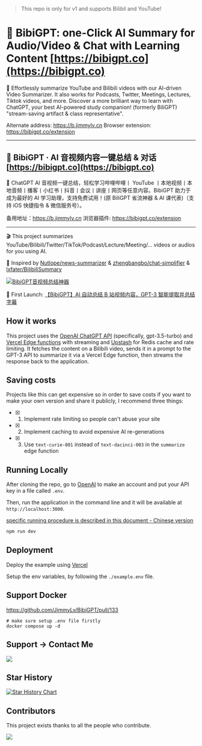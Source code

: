 > This repo is only for v1 and supports Bilibil and YouTube!

# 🤖 BibiGPT: one-Click AI Summary for Audio/Video & Chat with Learning Content [https://bibigpt.co](https://bibigpt.co)

🎉 Effortlessly summarize YouTube and Bilibili videos with our AI-driven Video Summarizer. It also works for Podcasts, Twitter, Meetings, Lectures, Tiktok videos, and more. Discover a more brilliant way to learn with ChatGPT, your best AI-powered study companion! (formerly BiliGPT) "stream-saving artifact & class representative".

Alternate address: https://b.jimmylv.cn
Browser extension: https://bibigpt.co/extension

---

## 🤖 BibiGPT · AI 音视频内容一键总结 & 对话 [https://bibigpt.co](https://bibigpt.co)

🎉 ChatGPT AI 音视频一键总结，轻松学习哔哩哔哩丨 YouTube 丨本地视频丨本地音频丨播客丨小红书丨抖音丨会议丨讲座丨网页等任意内容。BibiGPT 助力于成为最好的 AI 学习助理，支持免费试用！(原 BiliGPT 省流神器 & AI 课代表)（支持 iOS 快捷指令 & 微信服务号）。

备用地址：https://b.jimmylv.cn
浏览器插件: https://bibigpt.co/extension

---

🎬 This project summarizes YouTube/Bilibili/Twitter/TikTok/Podcast/Lecture/Meeting/... videos or audios for you using AI.

🤯 Inspired by [Nutlope/news-summarizer](https://github.com/Nutlope/news-summarizer) & [zhengbangbo/chat-simplifier](https://github.com/zhengbangbo/chat-simplifier/) & [lxfater/BilibiliSummary](https://github.com/lxfater/BilibiliSummary)

[![BibiGPT音视频总结神器](./public/BibiGPT.gif)](https://twitter.com/Jimmy_JingLv/status/1630137750572728320?s=20)

🚀 First Launch: [【BibiGPT】AI 自动总结 B 站视频内容，GPT-3 智能提取并总结字幕](https://www.bilibili.com/video/BV1fX4y1Q7Ux/?vd_source=dd5a650b0ad84edd0d54bb18196ecb86)

## How it works

This project uses the [OpenAI ChatGPT API](https://openai.com/api/) (specifically, gpt-3.5-turbo) and [Vercel Edge functions](https://vercel.com/features/edge-functions) with streaming and [Upstash](https://console.upstash.com/) for Redis cache and rate limiting. It fetches the content on a Bilibili video, sends it in a prompt to the GPT-3 API to summarize it via a Vercel Edge function, then streams the response back to the application.

## Saving costs

Projects like this can get expensive so in order to save costs if you want to make your own version and share it publicly, I recommend three things:

- [x] 1. Implement rate limiting so people can't abuse your site
- [x] 2. Implement caching to avoid expensive AI re-generations
- [x] 3. Use `text-curie-001` instead of `text-dacinci-003` in the `summarize` edge function

## Running Locally

After cloning the repo, go to [OpenAI](https://beta.openai.com/account/api-keys) to make an account and put your API key in a file called `.env`.

Then, run the application in the command line and it will be available at `http://localhost:3000`.

[specific running procedure is described in this document - Chinese version](./deploy-ch.md)

```bash
npm run dev
```

## Deployment

Deploy the example using [Vercel](https://vercel.com?utm_source=github&utm_medium=readme&utm_campaign=vercel-examples)

Setup the env variables, by following the `./example.env` file.

## Support Docker

https://github.com/JimmyLv/BibiGPT/pull/133

```shell
# make sure setup .env file firstly
docker compose up -d
```

## Support -> Contact Me

![](./public/wechat.jpg)

## Star History

[![Star History Chart](https://api.star-history.com/svg?repos=JimmyLv/BibiGPT&type=Date)](https://star-history.com/#JimmyLv/BibiGPT&Date)

## Contributors

This project exists thanks to all the people who contribute.

 <a href="https://github.com/JimmyLv/BibiGPT/graphs/contributors">
  <img src="https://contrib.rocks/image?repo=JimmyLv/BibiGPT" />
 </a>
